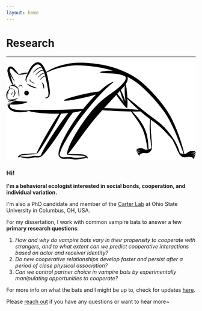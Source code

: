 ```yaml
---
layout: home
---
```

# Research
--- 
<p align="center">
 <img src="/assets/vampterrestrial.png" width="600">  
</p>

### Hi!
<b> I'm a behavioral ecologist interested in social bonds, cooperation, and individual variation. </b> <br/>

I'm also a PhD candidate and member of the [Carter Lab](https://socialbat.org/) at Ohio State University in Columbus, OH, USA.
 
For my dissertation, I work with common vampire bats to answer a few **primary research questions**: <br/>
1. *How and why do vampire bats vary in their propensity to cooperate with strangers, and to what extent can we predict cooperative interactions based on actor and receiver identity?*
2. *Do new cooperative relationships develop faster and persist after a period of close physical association?* 
3. *Can we control partner choice in vampire bats by experimentally manipulating opportunities to cooperate?*

For more info on what the bats and I might be up to, check for updates [here](https://imranrazik.github.io/Blog.html). <br/>

Please [reach out](https://imranrazik.github.io/About-me.html) if you have any questions or want to hear more~
